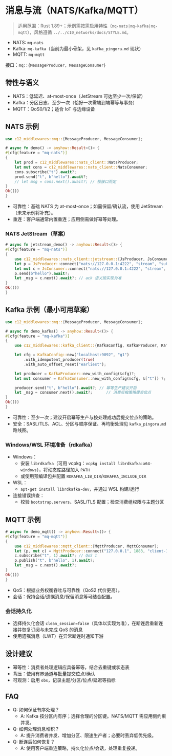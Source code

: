 # 消息与流（NATS/Kafka/MQTT）

> 适用范围：Rust 1.89+；示例需按需启用特性（`mq-nats|mq-kafka|mq-mqtt`），风格遵循 `../../c10_networks/docs/STYLE.md`。

- NATS: `mq-nats`
- Kafka: `mq-kafka`（当前为最小骨架，见 `kafka_pingora.md` 现状）
- MQTT: `mq-mqtt`

接口：`mq::{MessageProducer, MessageConsumer}`

## 特性与语义

- NATS：低延迟、at-most-once（JetStream 可达至少一次/保留）
- Kafka：分区日志、至少一次（恰好一次需端到端幂等与事务）
- MQTT：QoS0/1/2；适合 IoT 与边缘设备

## NATS 示例

```rust
use c12_middlewares::mq::{MessageProducer, MessageConsumer};

# async fn demo() -> anyhow::Result<()> {
#[cfg(feature = "mq-nats")]
{
    let prod = c12_middlewares::nats_client::NatsProducer;
    let mut cons = c12_middlewares::nats_client::NatsConsumer;
    cons.subscribe("t").await?;
    prod.send("t", b"hello").await?;
    // let msg = cons.next().await?; // 视接口而定
}
Ok(())
}
```

- 可靠性：基础 NATS 为 at-most-once；如需保留/确认流，使用 JetStream（未来示例将补充）。
- 重连：客户端通常内置重连；应用侧需做好幂等处理。

### NATS JetStream（草案）

```rust
# async fn jetstream_demo() -> anyhow::Result<()> {
#[cfg(feature = "mq-nats")]
{
    use c12_middlewares::nats_client::jetstream::{JsProducer, JsConsumer};
    let p = JsProducer::connect("nats://127.0.0.1:4222", "stream", "subject").await?;
    let mut c = JsConsumer::connect("nats://127.0.0.1:4222", "stream", "consumer").await?;
    p.send(b"hello").await?;
    let _msg = c.next().await?; // ack 语义按实现为准
}
Ok(())
}
```

## Kafka 示例（最小可用草案）

```rust
use c12_middlewares::mq::{MessageProducer, MessageConsumer};

# async fn demo_kafka() -> anyhow::Result<()> {
#[cfg(feature = "mq-kafka")]
{
    use c12_middlewares::kafka_client::{KafkaConfig, KafkaProducer, KafkaConsumer};

    let cfg = KafkaConfig::new("localhost:9092", "g1")
        .with_idempotent_producer(true)
        .with_auto_offset_reset("earliest");

    let producer = KafkaProducer::new_with_config(&cfg)?;
    let mut consumer = KafkaConsumer::new_with_config(&cfg, &["t"]) ?;

    producer.send("t", b"hello").await?; // 幂等生产建议开启
    let _msg = consumer.next().await?;      // 消费后按策略提交位点
}
Ok(())
}
```

- 可靠性：至少一次；建议开启幂等生产与按处理成功后提交位点的策略。
- 安全：SASL/TLS、ACL、分区与顺序保证、再均衡处理见 `kafka_pingora.md` 路线图。

### Windows/WSL 环境准备（rdkafka）

- Windows：
  - 安装 `librdkafka`（可用 vcpkg：`vcpkg install librdkafka:x64-windows`），将动态库路径加入 `PATH`
  - 或使用预编译包并配置 `RDKAFKA_LIB_DIR`/`RDKAFKA_INCLUDE_DIR`
- WSL：
  - `apt-get install librdkafka-dev`，并通过 WSL 构建/运行
- 连接错误排查：
  - 校验 `bootstrap.servers`、SASL/TLS 配置；检查消费组权限与主题分区

## MQTT 示例

```rust
# async fn demo_mqtt() -> anyhow::Result<()> {
#[cfg(feature = "mq-mqtt")]
{
    use c12_middlewares::mqtt_client::{MqttProducer, MqttConsumer};
    let (p, mut c) = MqttProducer::connect("127.0.0.1", 1883, "client-1").await?;
    c.subscribe("t", 1).await?; // QoS 1
    p.publish("t", b"hello", 1).await?;
    let _msg = c.next().await?;
}
Ok(())
}
```

- QoS：根据业务权衡吞吐与可靠性（QoS2 代价更高）。
- 会话：保持会话/遗嘱消息/保留消息等可结合配置。

### 会话持久化

- 选择持久化会话 `clean_session=false`（具体以实现为准），在断连后重新连接并恢复订阅与未完成 QoS 的消息
- 使用遗嘱消息（LWT）在异常断连时通知下游

## 设计建议

- 幂等性：消费者处理逻辑应具备幂等，结合去重键或状态表
- 背压：使用有界通道与批量提交位点/确认
- 可观测：启用 `obs`，记录主题/分区/位点/延迟等指标

## FAQ

- Q: 如何保证有序处理？
  - A: Kafka 按分区内有序；选择合理的分区键。NATS/MQTT 需应用侧约束并发。
- Q: 如何处理消息堆积？
  - A: 提升消费者并发、增加分区、限速生产者；必要时丢弃低优先级。
- Q: 断连后如何恢复？
  - A: 使用客户端重连策略，持久化位点/会话，处理重复投递。
